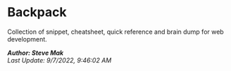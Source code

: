 # Backpack

Collection of snippet, cheatsheet, quick reference and brain dump for web development.

**_Author: Steve Mak_**<br />
_Last Update: 9/7/2022, 9:46:02 AM_
